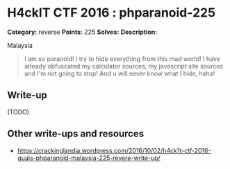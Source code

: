 # H4ckIT CTF 2016 : phparanoid-225

**Category:** reverse
**Points:** 225
**Solves:**
**Description:**

Malaysia

> I am so paranoid! I try to hide everything from this mad world! I have already obfuscated my calculator sources, my javascript site sources and I'm not going to stop! And u will never know what I hide, haha!

## Write-up

(TODO)

## Other write-ups and resources

* https://crackinglandia.wordpress.com/2016/10/02/h4ck1t-ctf-2016-quals-phparanoid-malaysia-225-revere-write-up/
